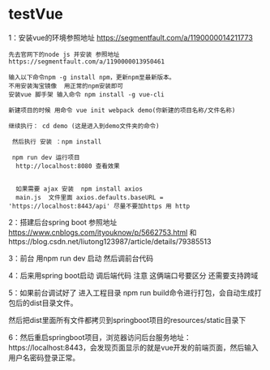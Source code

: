 # testVue


1：安装vue的环境参照地址 https://segmentfault.com/a/1190000014211773

    先去官网下的node js 并安装 参照地址 https://segmentfault.com/a/1190000013950461

    输入以下命令npm -g install npm，更新npm至最新版本。
    不用安装淘宝镜像  用正常的npm安装即可
    安装vue 脚手架 输入命令 npm install -g vue-cli 
    
    新建项目的时候 用命令 vue init webpack demo(你新建的项目名称/文件名称)
    
    继续执行： cd demo (这是进入到demo文件夹的命令)

     然后执行 安装 ：npm install
     
     npm run dev 运行项目
      http://localhost:8080 查看效果
      
      
      如果需要 ajax 安装  npm install axios
      main.js  文件里面 axios.defaults.baseURL = 'https://localhost:8443/api' 尽量不要加https 用 http
      
2：搭建后台spring boot 参照地址
       https://www.cnblogs.com/ityouknow/p/5662753.html
       和https://blog.csdn.net/liutong123987/article/details/79385513
      
3：前台 用npm run dev 启动 然后调前台代码

4：后来用spring boot启动 调后端代码 注意 这俩端口号要区分 还需要支持跨域

5：如果前台调试好了 进入工程目录    npm run build命令进行打包，会自动生成打包后的dist目录文件。

  然后把dist里面所有文件都拷贝到springboot项目的resources/static目录下

6：然后重启springboot项目，浏览器访问后台服务地址：https://localhost:8443，会发现页面显示的就是vue开发的前端页面，然后输入用户名密码登录正常。
